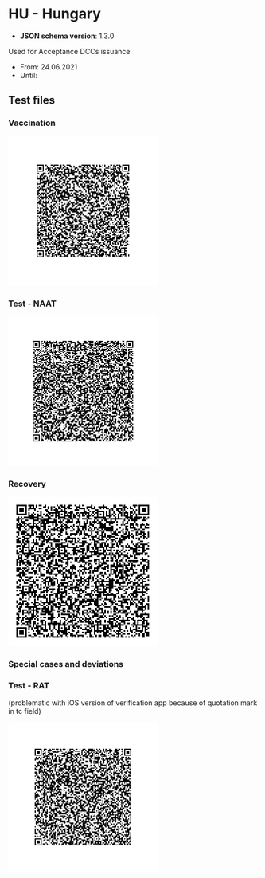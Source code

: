 # HU - Hungary

* **JSON schema version**: 1.3.0

Used for Acceptance DCCs issuance
* From: 24.06.2021
* Until:

## Test files

### Vaccination

![VAC](VAC.png)


### Test - NAAT

![TEST_NAAT](TEST_NAAT.png)


### Recovery

![REC](REC.png)

### Special cases and deviations

### Test - RAT

(problematic with iOS version of verification app because of quotation mark in tc field)

![specialcases/TEST_RAT](specialcases/TEST_RAT.png)
